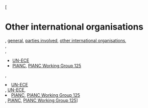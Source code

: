 [

# Other international organisations

, <a href="http://www.ris.eu/general" style="text-transform:lowercase;">General</a>, <a href="http://www.ris.eu/general/parties_involved" style="text-transform:lowercase;">Parties involved</a>, <a href="http://www.ris.eu/general/parties_involved/other_international_organisations" style="text-transform:lowercase;">Other international organisations</a>,   
,   
, 

*   [UN-ECE](http://www.unece.org/)
*   [PIANC](http://www.pianc.org/), [PIANC Working Group 125](http://www.pianc.org/)

, <li><a href="http://www.unece.org/">UN-ECE</a></li>, [UN-ECE](http://www.unece.org/), <li><a href="http://www.pianc.org/">PIANC</a>, <a href="http://www.pianc.org/">PIANC Working Group 125</a></li>, [PIANC](http://www.pianc.org/), [PIANC Working Group 125](http://www.pianc.org/)]